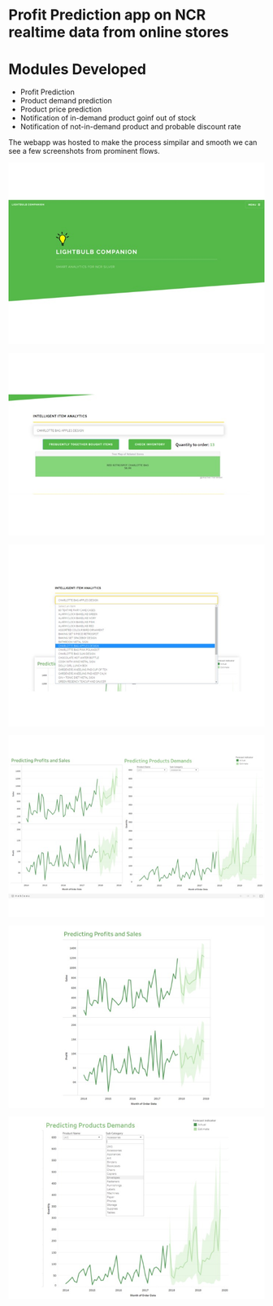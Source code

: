 # Profit Prediction app on NCR realtime data from online stores

# Modules Developed

* Profit Prediction
* Product demand prediction
* Product price prediction
* Notification of in-demand product goinf out of stock
* Notification of not-in-demand product and probable discount rate 

The webapp was hosted to make the process simpilar and smooth we can see a few screenshots from prominent flows.

![Image](https://github.com/agupta-git/profit-prediction-on-NCR-Corp.-Online-store-Realtime-Data-/blob/master/gallery.jpg)

![Image](https://github.com/agupta-git/profit-prediction-on-NCR-Corp.-Online-store-Realtime-Data-/blob/master/gallery2.jpg)

![Image](https://github.com/agupta-git/profit-prediction-on-NCR-Corp.-Online-store-Realtime-Data-/blob/master/gallery%203.jpg)

![Image](https://github.com/agupta-git/profit-prediction-on-NCR-Corp.-Online-store-Realtime-Data-/blob/master/gallery4.jpg)

![Image](https://github.com/agupta-git/profit-prediction-on-NCR-Corp.-Online-store-Realtime-Data-/blob/master/gallery5.jpg)

![Image](https://github.com/agupta-git/profit-prediction-on-NCR-Corp.-Online-store-Realtime-Data-/blob/master/gallery6.jpg)
